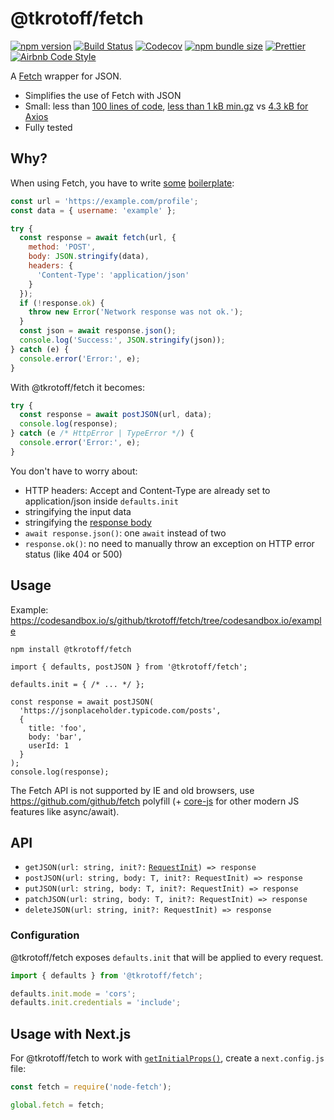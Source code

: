 # @tkrotoff/fetch

[![npm version](https://badge.fury.io/js/%40tkrotoff%2Ffetch.svg)](https://www.npmjs.com/package/@tkrotoff/fetch)
[![Build Status](https://travis-ci.org/tkrotoff/fetch.svg?branch=master)](https://travis-ci.org/tkrotoff/fetch)
[![Codecov](https://codecov.io/gh/tkrotoff/fetch/branch/master/graph/badge.svg)](https://codecov.io/gh/tkrotoff/fetch)
[![npm bundle size](https://img.shields.io/bundlephobia/min/%40tkrotoff/fetch.svg)](https://bundlephobia.com/result?p=@tkrotoff/fetch)
[![Prettier](https://img.shields.io/badge/code_style-prettier-ff69b4.svg)](https://github.com/prettier/prettier)
[![Airbnb Code Style](https://badgen.net/badge/code%20style/airbnb/ff5a5f?icon=airbnb)](https://github.com/airbnb/javascript)

A [Fetch](https://developer.mozilla.org/en-US/docs/Web/API/Fetch_API) wrapper for JSON.

- Simplifies the use of Fetch with JSON
- Small: less than [100 lines of code](src/Http.ts), [less than 1 kB min.gz](https://bundlephobia.com/result?p=@tkrotoff/fetch) vs [4.3 kB for Axios](https://bundlephobia.com/result?p=axios@0.19.0)
- Fully tested

## Why?

When using Fetch, you have to write [some](https://developer.mozilla.org/en-US/docs/Web/API/Fetch_API/Using_Fetch#Uploading_JSON_data) [boilerplate](https://developer.mozilla.org/en-US/docs/Web/API/Fetch_API/Using_Fetch#Checking_that_the_fetch_was_successful):

```JavaScript
const url = 'https://example.com/profile';
const data = { username: 'example' };

try {
  const response = await fetch(url, {
    method: 'POST',
    body: JSON.stringify(data),
    headers: {
      'Content-Type': 'application/json'
    }
  });
  if (!response.ok) {
    throw new Error('Network response was not ok.');
  }
  const json = await response.json();
  console.log('Success:', JSON.stringify(json));
} catch (e) {
  console.error('Error:', e);
}
```

With @tkrotoff/fetch it becomes:

```JavaScript
try {
  const response = await postJSON(url, data);
  console.log(response);
} catch (e /* HttpError | TypeError */) {
  console.error('Error:', e);
}
```

You don't have to worry about:

- HTTP headers: Accept and Content-Type are already set to application/json inside `defaults.init`
- stringifying the input data
- stringifying the [response body](https://fetch.spec.whatwg.org/#body)
- `await response.json()`: one `await` instead of two
- `response.ok()`: no need to manually throw an exception on HTTP error status (like 404 or 500)

## Usage

Example: https://codesandbox.io/s/github/tkrotoff/fetch/tree/codesandbox.io/example

`npm install @tkrotoff/fetch`

```JS
import { defaults, postJSON } from '@tkrotoff/fetch';

defaults.init = { /* ... */ };

const response = await postJSON(
  'https://jsonplaceholder.typicode.com/posts',
  {
    title: 'foo',
    body: 'bar',
    userId: 1
  }
);
console.log(response);
```

The Fetch API is not supported by IE and old browsers, use https://github.com/github/fetch polyfill
(+ [core-js](https://github.com/zloirock/core-js) for other modern JS features like async/await).

## API

- `getJSON(url: string, init?:` [`RequestInit`](https://fetch.spec.whatwg.org/#requestinit)`) => response`
- `postJSON(url: string, body: T, init?: RequestInit) => response`
- `putJSON(url: string, body: T, init?: RequestInit) => response`
- `patchJSON(url: string, body: T, init?: RequestInit) => response`
- `deleteJSON(url: string, init?: RequestInit) => response`

### Configuration

@tkrotoff/fetch exposes `defaults.init` that will be applied to every request.

```JavaScript
import { defaults } from '@tkrotoff/fetch';

defaults.init.mode = 'cors';
defaults.init.credentials = 'include';
```

## Usage with Next.js

For @tkrotoff/fetch to work with [`getInitialProps()`](https://nextjs.org/docs/api-reference/data-fetching/getInitialProps), create a `next.config.js` file:

```JavaScript
const fetch = require('node-fetch');

global.fetch = fetch;
```
